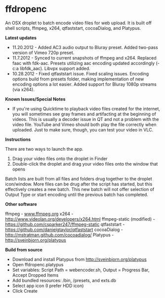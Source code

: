 ffdropenc
=========

An OSX droplet to batch encode video files for web upload. It is built off shell scripts, ffmpeg, x264, qtfaststart, cocoaDialog, and Platypus.

**Latest updates**

* 11.20.2012 - Added AC3 audio output to Bluray preset. Added two-pass version of Vimeo 720p preset.
* 11.7.2012 - Synced to current snapshots of ffmpeg and x264. Replaced faac with fdk-aac. Presets utilizing aac encoding updated accordingly (-c:a libfdk_aac). Libvpx support added.
* 10.28.2012 - Fixed qtfaststart issue. Fixed scaling issues. Encoding options build from presets folder, making implementation of new encoding options a lot easier. Added support for Bluray 1080p streams (via x264).

**Known Issues/Special Notes**

* If you're using Quicktime to playback video files created for the internet, you will sometimes see gray frames and artifacting at the beginning of videos. This is usually a decoder issue in QT and not a problem with the video file. YouTube and Vimeo should both play the file correctly when uploaded. Just to make sure, though, you can test your video in VLC.

**Instructions**

There are two ways to launch the app.
 1) Drag your video files onto the droplet in Finder
 2) Double-click the droplet and drag your video files onto the window that opens
 
Batch lists are built from all files and folders drug together to the droplet icon/window. More files can be drug after the script has started, but this effectively creates a new batch. This new batch will not offer selection of Output Type or start encoding until the previous batch has completed.
 
**Other software**

ffmpeg - www.ffmpeg.org
x264 - http://www.videolan.org/developers/x264.html
ffmpeg-static (modified) - https://github.com/csparker247/ffmpeg-static
qtfaststart - https://github.com/danielgtaylor/qtfaststart
cocoaDialog - http://mstratman.github.com/cocoadialog/
Platypus - http://sveinbjorn.org/platypus


**Build from source**

* Download and install Platypus from http://sveinbjorn.org/platypus
* Open ffdropenc.platypus
* Set variables: Script Path = webencoder.sh, Output = Progress Bar, Accept Dropped Items
* Add bundled resources: /bin, /presets, and exts.db
* Select app icon (I prefer HDD icon)
* Click Create 